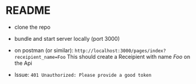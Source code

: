 # README

* clone the repo

* bundle and start server locally (port 3000)

* on postman (or similar):
  `http://localhost:3000/pages/index?receipient_name=Foo`
  This should create a Receipient with name *Foo* on the Api

* Issue: `401 Unauthorized: Please provide a good token`
